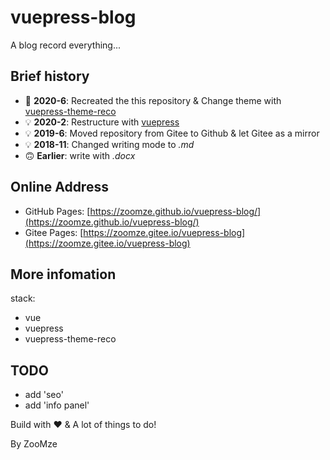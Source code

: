 # vuepress-blog

A blog record everything...

## Brief history

* :tada: **2020-6**: Recreated the this repository & Change theme with [vuepress-theme-reco](https://vuepress-theme-reco.recoluan.com/)
* :bulb: **2020-2**: Restructure with [vuepress](https://www.vuepress.cn/)
* :bulb: **2019-6**: Moved repository from Gitee to Github & let Gitee as a mirror
* :bulb: **2018-11**: Changed writing mode to _.md_
* :upside_down_face: **Earlier**: write with _.docx_

## Online Address

* GitHub Pages: [https://zoomze.github.io/vuepress-blog/](https://zoomze.github.io/vuepress-blog/)
* Gitee Pages: [https://zoomze.gitee.io/vuepress-blog](https://zoomze.gitee.io/vuepress-blog)
  
## More infomation

stack:

* vue
* vuepress
* vuepress-theme-reco

## TODO

* add 'seo'
* add 'info panel'

Build with :heart: & A lot of things to do!

By ZooMze
